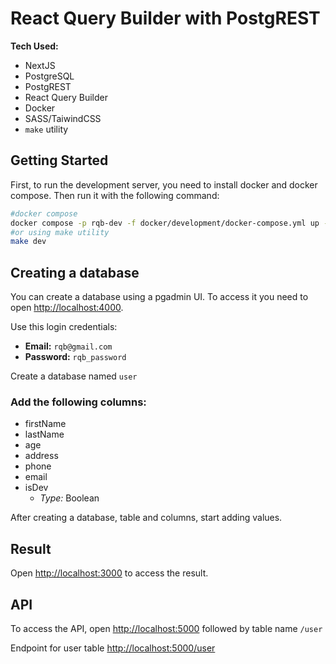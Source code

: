 # React Query Builder with PostgREST

**Tech Used:**

- NextJS
- PostgreSQL
- PostgREST
- React Query Builder
- Docker
- SASS/TaiwindCSS
- `make` utility

## Getting Started

First, to run the development server, you need to install docker and docker compose. Then run it with the following command:

```bash
#docker compose
docker compose -p rqb-dev -f docker/development/docker-compose.yml up --build
#or using make utility
make dev
```

## Creating a database

You can create a database using a pgadmin UI. To access it you need to open [http://localhost:4000](http://localhost:4000).

Use this login credentials:

- **Email:** `rqb@gmail.com`
- **Password:** `rqb_password`

Create a database named `user`

### Add the following columns:

- firstName
- lastName
- age
- address
- phone
- email
- isDev
  - _Type:_ Boolean

After creating a database, table and columns, start adding values.

## Result

Open [http://localhost:3000](http://localhost:3000) to access the result.

## API

To access the API, open [http://localhost:5000](http://localhost:5000) followed by table name `/user`

Endpoint for user table
[http://localhost:5000/user](http://localhost:5000/user)
